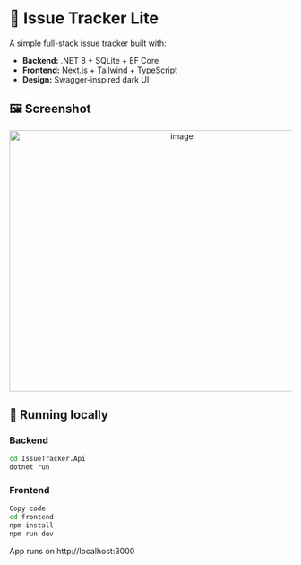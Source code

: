 # 🐞 Issue Tracker Lite

A simple full-stack issue tracker built with:

- **Backend:** .NET 8 + SQLite + EF Core
- **Frontend:** Next.js + Tailwind + TypeScript
- **Design:** Swagger-inspired dark UI

## 🖼️ Screenshot
<p align="center">
  <img width="600" height="466" alt="image" src="https://github.com/user-attachments/assets/cb91175c-a341-40af-8066-052e4feca66c" />
</p>

## 🧱 Running locally

### Backend
```bash
cd IssueTracker.Api
dotnet run
```

### Frontend
```bash
Copy code
cd frontend
npm install
npm run dev
```
App runs on http://localhost:3000
